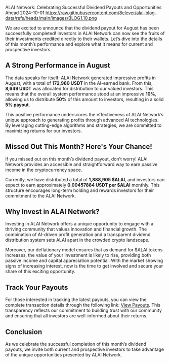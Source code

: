ALAI Network: Celebrating Successful Dividend Payouts and Opportunities Ahead
2024-10-01
https://raw.githubusercontent.com/8clever/alai-blog-data/refs/heads/main/images/BLOG1.10.png

We are excited to announce that the dividend payout for August has been successfully completed! Investors in ALAI Network can now see the fruits of their investments credited directly to their wallets. Let’s dive into the details of this month’s performance and explore what it means for current and prospective investors.

## A Strong Performance in August

The data speaks for itself: ALAI Network generated impressive profits in August, with a total of **172,980 USDT** in the AI-earned bank. From this, **8,649 USDT** was allocated for distribution to our valued investors. This means that the overall system performance stood at an impressive **10%**, allowing us to distribute **50%** of this amount to investors, resulting in a solid **5% payout**.

This positive performance underscores the effectiveness of ALAI Network’s unique approach to generating profits through advanced AI technologies. By leveraging cutting-edge algorithms and strategies, we are committed to maximizing returns for our investors.

## Missed Out This Month? Here's Your Chance!

If you missed out on this month’s dividend payout, don’t worry! ALAI Network provides an accessible and straightforward way to earn passive income in the cryptocurrency space.

Currently, we have distributed a total of **1,888,905 $ALAI**, and investors can expect to earn approximately **0.00457884 USDT per $ALAI** monthly. This structure encourages long-term holding and rewards investors for their commitment to the ALAI Network.

## Why Invest in ALAI Network?

Investing in ALAI Network offers a unique opportunity to engage with a thriving community that values innovation and financial growth. The combination of AI-driven profit generation and a transparent dividend distribution system sets ALAI apart in the crowded crypto landscape.

Moreover, our deflationary model ensures that as demand for $ALAI tokens increases, the value of your investment is likely to rise, providing both passive income and capital appreciation potential. With the market showing signs of increasing interest, now is the time to get involved and secure your share of this exciting opportunity.

## Track Your Payouts

For those interested in tracking the latest payouts, you can view the complete transaction details through the following link: [View Payouts](https://bscscan.com/tx/0xf74dfbd67ab67a0b0f51d3a9c1e0afce1b16d24409bce04605c15d409b7cfe87). This transparency reflects our commitment to building trust with our community and ensuring that all investors are well-informed about their returns.

## Conclusion

As we celebrate the successful completion of this month’s dividend payouts, we invite both current and prospective investors to take advantage of the unique opportunities presented by ALAI Network.
